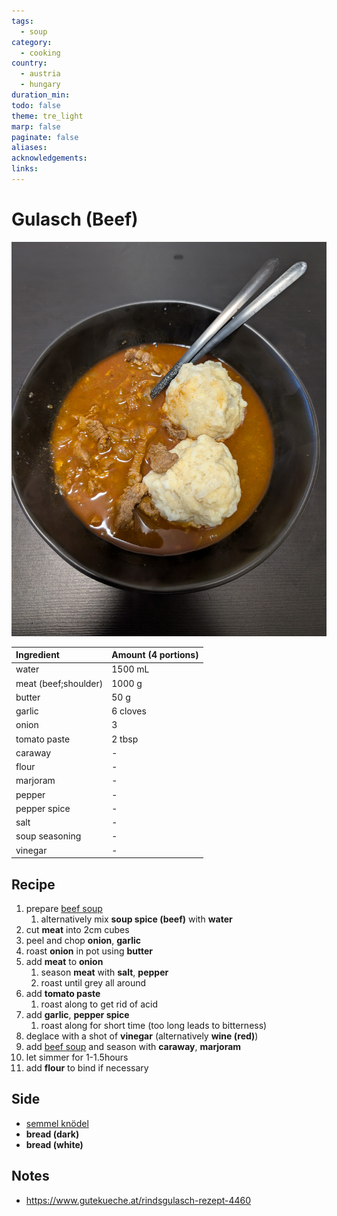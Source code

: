 ```yaml
---
tags:
  - soup
category:
  - cooking
country:
  - austria
  - hungary
duration_min: 
todo: false
theme: tre_light
marp: false
paginate: false
aliases: 
acknowledgements: 
links:
---
```


# Gulasch (Beef)

![300](../gfx/PXL_20250323_080123124.jpg)

|Ingredient|Amount (4 portions)|
| :- | :- |
|water|1500 mL|
|meat (beef;shoulder)|1000 g|
|butter|50 g|
|garlic|6 cloves|
|onion|3|
|tomato paste|2 tbsp|
|caraway|-|
|flour|-|
|marjoram|-|
|pepper|-|
|pepper spice|-|
|salt|-|
|soup seasoning|-|
|vinegar|-|

## Recipe

1. prepare [beef soup](./Soup_Beef.md)
    1. alternatively mix **soup spice (beef)** with **water**
1. cut **meat** into 2cm cubes
1. peel and chop **onion**, **garlic**
1. roast **onion** in pot using **butter**
1. add **meat** to **onion**
    1. season **meat** with **salt**, **pepper**
    1. roast until grey all around
1. add **tomato paste**
    1. roast along to get rid of acid
1. add **garlic**, **pepper spice**
    1. roast along for short time (too long leads to bitterness)
1. deglace with a shot of **vinegar** (alternatively **wine (red)**)
1. add [beef soup](./Soup_Beef.md) and season with **caraway**, **marjoram**
1. let simmer for 1-1.5hours
1. add **flour** to bind if necessary 

## Side
* [semmel knödel](Semmelknödel.md)
* **bread (dark)**
* **bread (white)**

## Notes
* [https://www.gutekueche.at/rindsgulasch-rezept-4460 ](https://www.gutekueche.at/rindsgulasch-rezept-4460 )